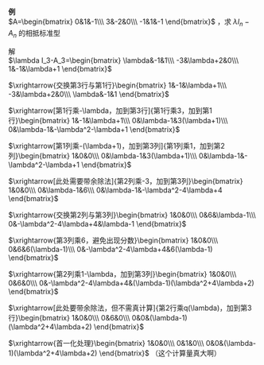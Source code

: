 **例**  
$A=\begin{bmatrix}  
0&1&-1\\\  
3&-2&0\\\  
-1&1&-1  
\end{bmatrix}$ ，求 $\lambda I_n-A_n$ 的相抵标准型  
  
解  
$\lambda I_3-A_3=\begin{bmatrix}  
\lambda&-1&1\\\  
-3&\lambda+2&0\\\  
1&-1&\lambda+1  
\end{bmatrix}$  
  
$\xrightarrow{交换第3行与第1行}\begin{bmatrix}  
1&-1&\lambda+1\\\  
-3&\lambda+2&0\\\  
\lambda&-1&1  
\end{bmatrix}$  
  
$\xrightarrow[第1行乘-\lambda，加到第3行]{第1行乘3，加到第1行}\begin{bmatrix}  
1&-1&\lambda+1\\\  
0&\lambda-1&3(\lambda+1)\\\  
0&\lambda-1&-\lambda^2-\lambda+1  
\end{bmatrix}$  
  
$\xrightarrow[第1列乘-(\lambda+1)，加到第3列]{第1列乘1，加到第2列}\begin{bmatrix}  
1&0&0\\\  
0&\lambda-1&3(\lambda+1)\\\  
0&\lambda-1&-\lambda^2-\lambda+1  
\end{bmatrix}$  
  
$\xrightarrow[此处需要带余除法]{第2列乘-3，加到第3列}\begin{bmatrix}  
1&0&0\\\  
0&\lambda-1&6\\\  
0&\lambda-1&-\lambda^2-4\lambda+4  
\end{bmatrix}$  
  
$\xrightarrow{交换第2列与第3列}\begin{bmatrix}  
1&0&0\\\  
0&6&\lambda-1\\\  
0&-\lambda^2-4\lambda+4&\lambda-1  
\end{bmatrix}$  
  
$\xrightarrow{第3列乘6，避免出现分数}\begin{bmatrix}  
1&0&0\\\  
0&6&6(\lambda-1)\\\  
0&-\lambda^2-4\lambda+4&6(\lambda-1)  
\end{bmatrix}$  
  
$\xrightarrow{第2列乘1-\lambda，加到第3列}\begin{bmatrix}  
1&0&0\\\  
0&6&0\\\  
0&-\lambda^2-4\lambda+4&(\lambda-1)(\lambda^2+4\lambda+2)  
\end{bmatrix}$  
  
$\xrightarrow[此处要带余除法，但不需真计算]{第2行乘q(\lambda)，加到第3行}\begin{bmatrix}  
1&0&0\\\  
0&6&0\\\  
0&0&(\lambda-1)(\lambda^2+4\lambda+2)  
\end{bmatrix}$  
  
$\xrightarrow{首一化处理}\begin{bmatrix}  
1&0&0\\\  
0&1&0\\\  
0&0&(\lambda-1)(\lambda^2+4\lambda+2)  
\end{bmatrix}$ （这个计算量真大啊）  
